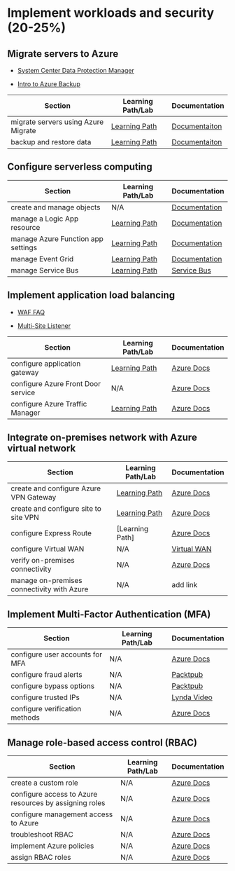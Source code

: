 # Implement workloads and security (20-25%)

## Migrate servers to Azure

- [System Center Data Protection Manager](https://docs.microsoft.com/en-us/system-center/dpm/dpm-overview?view=sc-dpm-2019)

- [Intro to Azure Backup](https://docs.microsoft.com/en-us/azure/backup/backup-introduction-to-azure-backup)

| Section | Learning Path/Lab | Documentation
| --- | --- | --- |
| migrate servers using Azure Migrate | [Learning Path](https://docs.microsoft.com/en-gb/learn/modules/design-your-migration-to-azure/index) | [Documentaiton](https://docs.microsoft.com/en-us/azure/migrate/migrate-services-overview) |
| backup and restore data | [Learning Path](https://docs.microsoft.com/en-gb/learn/modules/backup-restore-azure-sql/index) | [Documentaiton](https://docs.microsoft.com/en-us/azure/backup/backup-architecture) |

## Configure serverless computing

| Section | Learning Path/Lab | Documentation
| --- | --- | --- |
| create and manage objects | N/A | [Documentation](https://azure.microsoft.com/en-us/overview/serverless-computing/) |
| manage a Logic App resource | [Learning Path](https://docs.microsoft.com/en-gb/learn/modules/route-and-process-data-logic-apps/index) | [Documentation](https://docs.microsoft.com/en-us/azure/logic-apps/) |
| manage Azure Function app settings | [Learning Path](https://docs.microsoft.com/en-gb/learn/modules/create-serverless-logic-with-azure-functions/index) | [Documentation](https://docs.microsoft.com/en-us/azure/azure-functions/) |
| manage Event Grid | [Learning Path](https://docs.microsoft.com/en-gb/learn/modules/choose-a-messaging-model-in-azure-to-connect-your-services/4-choose-event-grid) | [Documentation](https://docs.microsoft.com/en-us/azure/event-grid/overview) |
| manage Service Bus | [Learning Path](https://docs.microsoft.com/en-gb/learn/modules/choose-a-messaging-model-in-azure-to-connect-your-services/3-choose-azure-storage-queues) | [Service Bus](https://docs.microsoft.com/en-us/azure/service-bus-messaging/) |

## Implement application load balancing

- [WAF FAQ](https://docs.microsoft.com/en-us/azure/application-gateway/application-gateway-faq)

- [Multi-Site Listener](https://docs.microsoft.com/en-us/azure/application-gateway/multiple-site-overview)

| Section | Learning Path/Lab | Documentation
| --- | --- | --- |
| configure application gateway | [Learning Path](https://docs.microsoft.com/en-gb/learn/modules/load-balance-web-traffic-with-application-gateway/index) | [Azure Docs](https://docs.microsoft.com/en-us/azure/application-gateway/configuration-overview) |
| configure Azure Front Door service | N/A | [Azure Docs](https://docs.microsoft.com/en-us/azure/frontdoor/front-door-overview) |
| configure Azure Traffic Manager | [Learning Path](https://docs.microsoft.com/en-gb/learn/modules/distribute-load-with-traffic-manager/index) | [Azure Docs](https://docs.microsoft.com/en-us/azure/traffic-manager/traffic-manager-routing-methods) |

## Integrate on-premises network with Azure virtual network

| Section | Learning Path/Lab | Documentation
| --- | --- | --- |
| create and configure Azure VPN Gateway | [Learning Path](https://docs.microsoft.com/en-gb/learn/modules/connect-on-premises-network-with-vpn-gateway/index) | [Azure Docs](https://docs.microsoft.com/en-us/azure/vpn-gateway/vpn-gateway-about-vpngateways) |
| create and configure site to site VPN | [Learning Path](https://docs.microsoft.com/en-gb/learn/modules/connect-on-premises-network-with-vpn-gateway/2-connect-on-premises-networks-to-azure-using-site-to-site-vpn-gateways) | [Azure Docs](https://docs.microsoft.com/en-us/azure/vpn-gateway/point-to-site-about) |
| configure Express Route | [Learning Path] | [Azure Docs](https://docs.microsoft.com/en-us/azure/expressroute/) |
| configure Virtual WAN | N/A | [Virtual WAN](https://docs.microsoft.com/en-us/azure/virtual-wan/virtual-wan-about) |
| verify on-premises connectivity | N/A | [Azure Docs](https://docs.microsoft.com/en-us/azure/network-watcher/network-watcher-diagnose-on-premises-connectivity) |
| manage on-premises connectivity with Azure | N/A | add link |

## Implement Multi-Factor Authentication (MFA)

| Section | Learning Path/Lab | Documentation
| --- | --- | --- |
| configure user accounts for MFA | N/A | [Azure Docs](https://docs.microsoft.com/en-us/azure/active-directory/authentication/howto-mfa-mfasettings) |
| configure fraud alerts | N/A | [Packtpub](https://subscription.packtpub.com/book/networking_and_servers/9781838829025/16/ch16lvl1sec149/configuring-fraud-alerts) |
| configure bypass options | N/A | [Packtpub](https://subscription.packtpub.com/book/networking_and_servers/9781838829025/16/ch16lvl1sec150/configuring-bypass-options) |
| configure trusted IPs | N/A | [Lynda Video](https://www.lynda.com/Azure-tutorials/Configure-trusted-IPs-app-passwords/585262/639244-4.html) |
| configure verification methods | N/A | [Azure Docs](https://docs.microsoft.com/en-us/azure/active-directory/user-help/multi-factor-authentication-end-user-manage-settings) |

## Manage role-based access control (RBAC)

| Section | Learning Path/Lab | Documentation
| --- | --- | --- |
| create a custom role | N/A | [Azure Docs](https://docs.microsoft.com/en-us/azure/role-based-access-control/custom-roles) |
| configure access to Azure resources by assigning roles | N/A | [Azure Docs](https://docs.microsoft.com/en-us/azure/role-based-access-control/role-assignments-portal) |
| configure management access to Azure | N/A | [Azure Docs](https://docs.microsoft.com/en-us/azure/role-based-access-control/conditional-access-azure-management) |
| troubleshoot RBAC | N/A | [Azure Docs](https://docs.microsoft.com/en-us/azure/role-based-access-control/troubleshooting) |
| implement Azure policies | N/A | [Azure Docs](https://docs.microsoft.com/en-us/azure/governance/policy/overview) |
| assign RBAC roles| N/A | [Azure Docs](https://docs.microsoft.com/en-us/azure/role-based-access-control/quickstart-assign-role-user-portal) |
